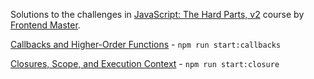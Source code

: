Solutions to the challenges in [JavaScript: The Hard Parts, v2](https://frontendmasters.com/courses/javascript-hard-parts-v2/) course by [Frontend Master](https://frontendmasters.com).

[Callbacks and Higher-Order Functions](./callbacks.md) - `npm run start:callbacks`

[Closures, Scope, and Execution Context](./closure.md) - `npm run start:closure`


